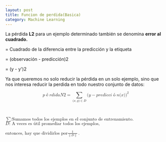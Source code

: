 ```yaml
---
layout: post
title: Funcion de perdida(Basica)
category: Machine Learning
---
```


La p&eacute;rdida&nbsp;**L2**&nbsp;para un ejemplo determinado tambi&eacute;n se denomina **error al cuadrado.**

= Cuadrado de la diferencia entre la predicci&oacute;n y la etiqueta

= (observaci&oacute;n - predicci&oacute;n)2

= (y - y')2

Ya que queremos no solo reducir la p&eacute;rdida en un solo ejemplo, sino que nos interesa reducir la perdida en todo nuestro conjunto de datos:

<math xmlns="http://www.w3.org/1998/Math/MathML" display="block"> <semantics> <mrow> <mi>p</mi> <mrow class="MJX-TeXAtom-ORD"> <mo>&eacute;</mo> </mrow> <mi>r</mi> <mi>d</mi> <mi>i</mi> <mi>d</mi> <mi>a</mi> <mi>N</mi> <mn>2</mn> <mo>=</mo> <munder> <mo>&sum;<!--base32-c9gq6t9k68pk8xbechjpcubecnj3guhg5nh62wv56ct0-base32--></mo> <mrow class="MJX-TeXAtom-ORD"> <mo stretchy="false">(</mo> <mi>x</mi> <mo>,</mo> <mi>y</mi> <mo stretchy="false">)</mo> <mo>&isin;<!--base32-c9gq6t9k68pk8xbechjpcubecnj38chg5nh62wv56ct0-base32--></mo> <mi>D</mi> </mrow> </munder> <mo stretchy="false">(</mo> <mi>y</mi> <mo>&minus;<!--base32-c9gq6t9k68pk8xbechjpcubecnj3jchg5nh62wv56ct0-base32--></mo> <mi>p</mi> <mi>r</mi> <mi>e</mi> <mi>d</mi> <mi>i</mi> <mi>c</mi> <mi>c</mi> <mi>i</mi> <mrow class="MJX-TeXAtom-ORD"> <mo>&oacute;</mo> </mrow> <mi>n</mi> <mo stretchy="false">(</mo> <mi>x</mi> <mo stretchy="false">)</mo> <msup> <mo stretchy="false">)</mo> <mn>2</mn> </msup> </mrow> <annotation encoding="application/x-tex">p&eacute;rdida L2 = \sum_{(x,y)\in D} (y - predicci&oacute;n(x))^2</annotation> </semantics> </math>

&nbsp;

<math xmlns="http://www.w3.org/1998/Math/MathML"> <semantics> <mrow> <mo>&sum;<!--base32-c9gq6t9k68pk8xbechjpcubecnj3guhg5nh62wv56ct0-base32--></mo> <mtext>:Sumamos todos los ejemplos en el conjunto de entrenamiento.</mtext> </mrow> <annotation encoding="application/x-tex">\sum \text{:Sumamos todos los ejemplos en el conjunto de entrenamiento.}</annotation> </semantics> </math>
<br>
<math xmlns="http://www.w3.org/1998/Math/MathML"> <semantics> <mrow> <mi>D</mi> <mtext>: A veces es &uacute;til promediar todos los ejemplos,</mtext> </mrow> <annotation encoding="application/x-tex">D \text{: A veces es &uacute;til promediar todos los ejemplos}</annotation></semantics> </math>

<math xmlns="http://www.w3.org/1998/Math/MathML"> <semantics> <mrow> <mtext>entonces, hay que dividirlos por</mtext> <mfrac> <mn>1</mn> <mrow> <mo fence="false" stretchy="false">∥<!--base32-4undefinedjj0-base32--></mo> <mi>D</mi> <mo fence="false" stretchy="false">∥<!--base32-4undefinedjj0-base32--></mo> </mrow> </mfrac> <mo>.</mo> </mrow> <annotation encoding="application/x-tex">\text{entonces, hay que dividirlos por} \frac{1}{\|D\|}.</annotation> </semantics> </math>

&nbsp;
